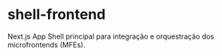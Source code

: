 # shell-frontend
Next.js App Shell principal para integração e orquestração dos microfrontends (MFEs).
